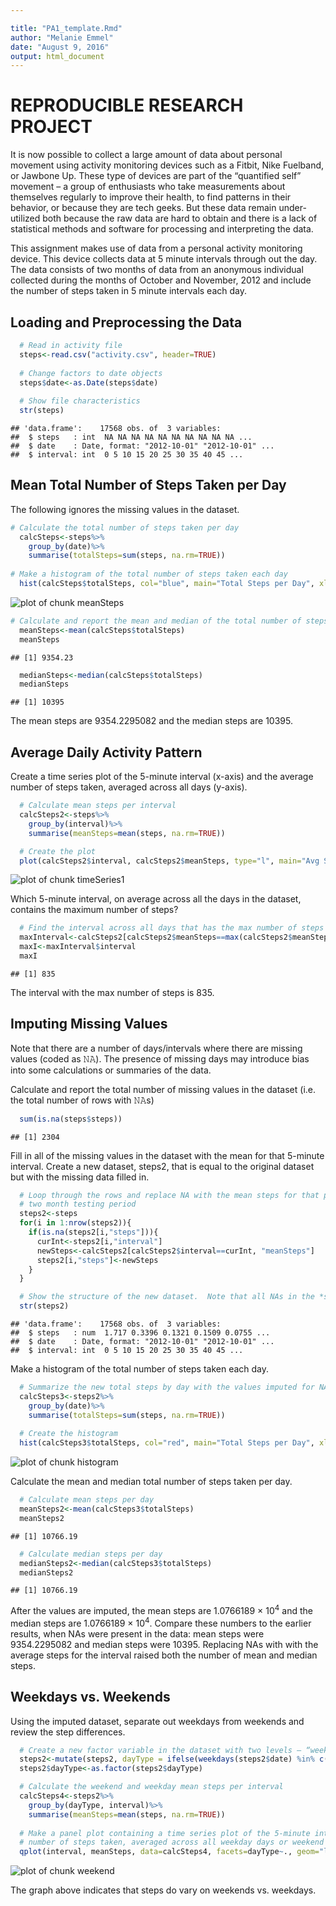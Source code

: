 ```yaml
---

title: "PA1_template.Rmd"
author: "Melanie Emmel"
date: "August 9, 2016"
output: html_document
---
```





# REPRODUCIBLE RESEARCH PROJECT

It is now possible to collect a large amount of data about personal movement using activity monitoring devices such as a Fitbit, Nike Fuelband, or Jawbone Up. These type of devices are part of the “quantified self” movement – a group of enthusiasts who take measurements about themselves regularly to improve their health, to find patterns in their behavior, or because they are tech geeks. But these data remain under-utilized both because the raw data are hard to obtain and there is a lack of statistical methods and software for processing and interpreting the data.

This assignment makes use of data from a personal activity monitoring device. This device collects data at 5 minute intervals through out the day. The data consists of two months of data from an anonymous individual collected during the months of October and November, 2012 and include the number of steps taken in 5 minute intervals each day.


## Loading and Preprocessing the Data


```r
  # Read in activity file
  steps<-read.csv("activity.csv", header=TRUE)
  
  # Change factors to date objects
  steps$date<-as.Date(steps$date)
  
  # Show file characteristics
  str(steps)
```

```
## 'data.frame':	17568 obs. of  3 variables:
##  $ steps   : int  NA NA NA NA NA NA NA NA NA NA ...
##  $ date    : Date, format: "2012-10-01" "2012-10-01" ...
##  $ interval: int  0 5 10 15 20 25 30 35 40 45 ...
```


## Mean Total Number of Steps Taken per Day

The following ignores the missing values in the dataset.


```r
# Calculate the total number of steps taken per day
  calcSteps<-steps%>%
    group_by(date)%>%
    summarise(totalSteps=sum(steps, na.rm=TRUE))
   
# Make a histogram of the total number of steps taken each day
  hist(calcSteps$totalSteps, col="blue", main="Total Steps per Day", xlab="Steps per Day", ylab="Days Achieved")
```

![plot of chunk meanSteps](figure/meanSteps-1.png)

```r
# Calculate and report the mean and median of the total number of steps taken per day
  meanSteps<-mean(calcSteps$totalSteps)
  meanSteps
```

```
## [1] 9354.23
```

```r
  medianSteps<-median(calcSteps$totalSteps)
  medianSteps
```

```
## [1] 10395
```
  
The mean steps are 9354.2295082 and the median steps are 10395. 


## Average Daily Activity Pattern

Create a time series plot of the 5-minute interval (x-axis) and the average number of steps taken, averaged across all days (y-axis).  


```r
  # Calculate mean steps per interval
  calcSteps2<-steps%>%
    group_by(interval)%>%
    summarise(meanSteps=mean(steps, na.rm=TRUE))

  # Create the plot
  plot(calcSteps2$interval, calcSteps2$meanSteps, type="l", main="Avg Steps for the Period 10/1/12-11/30/12", xlab="Interval", ylab="Average Number of Steps")
```

![plot of chunk timeSeries1](figure/timeSeries1-1.png)


Which 5-minute interval, on average across all the days in the dataset, contains the maximum number of steps?


```r
  # Find the interval across all days that has the max number of steps
  maxInterval<-calcSteps2[calcSteps2$meanSteps==max(calcSteps2$meanSteps),]
  maxI<-maxInterval$interval
  maxI
```

```
## [1] 835
```

The interval with the max number of steps is 835.

## Imputing Missing Values

Note that there are a number of days/intervals where there are missing values (coded as 𝙽𝙰). The presence of missing days may introduce bias into some calculations or summaries of the data.

Calculate and report the total number of missing values in the dataset (i.e. the total number of rows with 𝙽𝙰s)


```r
  sum(is.na(steps$steps))
```

```
## [1] 2304
```


Fill in all of the missing values in the dataset with the mean for that 5-minute interval.  Create a new dataset, steps2, that is equal to the original dataset but with the missing data filled in.  


```r
  # Loop through the rows and replace NA with the mean steps for that particular interval over the
  # two month testing period
  steps2<-steps
  for(i in 1:nrow(steps2)){ 
    if(is.na(steps2[i,"steps"])){
      curInt<-steps2[i,"interval"]
      newSteps<-calcSteps2[calcSteps2$interval==curInt, "meanSteps"]
      steps2[i,"steps"]<-newSteps
    }
  } 

  # Show the structure of the new dataset.  Note that all NAs in the *steps* column are replaced with     # values
  str(steps2)
```

```
## 'data.frame':	17568 obs. of  3 variables:
##  $ steps   : num  1.717 0.3396 0.1321 0.1509 0.0755 ...
##  $ date    : Date, format: "2012-10-01" "2012-10-01" ...
##  $ interval: int  0 5 10 15 20 25 30 35 40 45 ...
```


Make a histogram of the total number of steps taken each day.


```r
  # Summarize the new total steps by day with the values imputed for NA's
  calcSteps3<-steps2%>%
    group_by(date)%>%
    summarise(totalSteps=sum(steps, na.rm=TRUE))  
  
  # Create the histogram
  hist(calcSteps3$totalSteps, col="red", main="Total Steps per Day", xlab="Steps per Day", ylab="Days Achieved")
```

![plot of chunk histogram](figure/histogram-1.png)
  
  
 Calculate the mean and median total number of steps taken per day.   
 

```r
  # Calculate mean steps per day
  meanSteps2<-mean(calcSteps3$totalSteps)
  meanSteps2
```

```
## [1] 10766.19
```

```r
  # Calculate median steps per day
  medianSteps2<-median(calcSteps3$totalSteps)
  medianSteps2
```

```
## [1] 10766.19
```

After the values are imputed, the mean steps are 1.0766189 &times; 10<sup>4</sup> and the median steps are 1.0766189 &times; 10<sup>4</sup>.  Compare these numbers to the earlier results, when NAs were present in the data: mean steps were 9354.2295082 and median steps were 10395.  Replacing NAs with with the average steps for the interval raised both the number of mean and median steps.   


## Weekdays vs. Weekends

Using the imputed dataset, separate out weekdays from weekends and review the step differences.  


```r
  # Create a new factor variable in the dataset with two levels – “weekday” and “weekend” indicating      # whether a given date is a weekday or weekend day.
  steps2<-mutate(steps2, dayType = ifelse(weekdays(steps2$date) %in% c("Saturday", "Sunday"), "weekend", "weekday"))
  steps2$dayType<-as.factor(steps2$dayType)

  # Calculate the weekend and weekday mean steps per interval  
  calcSteps4<-steps2%>%
    group_by(dayType, interval)%>%
    summarise(meanSteps=mean(steps, na.rm=TRUE))
  
  # Make a panel plot containing a time series plot of the 5-minute interval (x-axis) and the average
  # number of steps taken, averaged across all weekday days or weekend days (y-axis). 
  qplot(interval, meanSteps, data=calcSteps4, facets=dayType~., geom="line", main="Avg Steps for the Period 10/1/12-11/30/12", xlab="Interval", ylab="Average Number of Steps")
```

![plot of chunk weekend](figure/weekend-1.png)

The graph above indicates that steps do vary on weekends vs. weekdays. 
